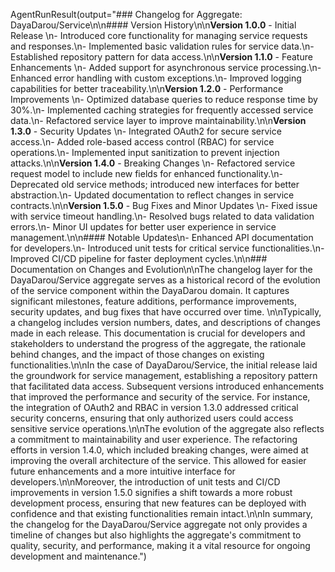 AgentRunResult(output="### Changelog for Aggregate: DayaDarou/Service\n\n#### Version History\n\n**Version 1.0.0** - Initial Release  \n- Introduced core functionality for managing service requests and responses.\n- Implemented basic validation rules for service data.\n- Established repository pattern for data access.\n\n**Version 1.1.0** - Feature Enhancements  \n- Added support for asynchronous service processing.\n- Enhanced error handling with custom exceptions.\n- Improved logging capabilities for better traceability.\n\n**Version 1.2.0** - Performance Improvements  \n- Optimized database queries to reduce response time by 30%.\n- Implemented caching strategies for frequently accessed service data.\n- Refactored service layer to improve maintainability.\n\n**Version 1.3.0** - Security Updates  \n- Integrated OAuth2 for secure service access.\n- Added role-based access control (RBAC) for service operations.\n- Implemented input sanitization to prevent injection attacks.\n\n**Version 1.4.0** - Breaking Changes  \n- Refactored service request model to include new fields for enhanced functionality.\n- Deprecated old service methods; introduced new interfaces for better abstraction.\n- Updated documentation to reflect changes in service contracts.\n\n**Version 1.5.0** - Bug Fixes and Minor Updates  \n- Fixed issue with service timeout handling.\n- Resolved bugs related to data validation errors.\n- Minor UI updates for better user experience in service management.\n\n#### Notable Updates\n- Enhanced API documentation for developers.\n- Introduced unit tests for critical service functionalities.\n- Improved CI/CD pipeline for faster deployment cycles.\n\n### Documentation on Changes and Evolution\n\nThe changelog layer for the DayaDarou/Service aggregate serves as a historical record of the evolution of the service component within the DayaDarou domain. It captures significant milestones, feature additions, performance improvements, security updates, and bug fixes that have occurred over time. \n\nTypically, a changelog includes version numbers, dates, and descriptions of changes made in each release. This documentation is crucial for developers and stakeholders to understand the progress of the aggregate, the rationale behind changes, and the impact of those changes on existing functionalities.\n\nIn the case of DayaDarou/Service, the initial release laid the groundwork for service management, establishing a repository pattern that facilitated data access. Subsequent versions introduced enhancements that improved the performance and security of the service. For instance, the integration of OAuth2 and RBAC in version 1.3.0 addressed critical security concerns, ensuring that only authorized users could access sensitive service operations.\n\nThe evolution of the aggregate also reflects a commitment to maintainability and user experience. The refactoring efforts in version 1.4.0, which included breaking changes, were aimed at improving the overall architecture of the service. This allowed for easier future enhancements and a more intuitive interface for developers.\n\nMoreover, the introduction of unit tests and CI/CD improvements in version 1.5.0 signifies a shift towards a more robust development process, ensuring that new features can be deployed with confidence and that existing functionalities remain intact.\n\nIn summary, the changelog for the DayaDarou/Service aggregate not only provides a timeline of changes but also highlights the aggregate's commitment to quality, security, and performance, making it a vital resource for ongoing development and maintenance.")
